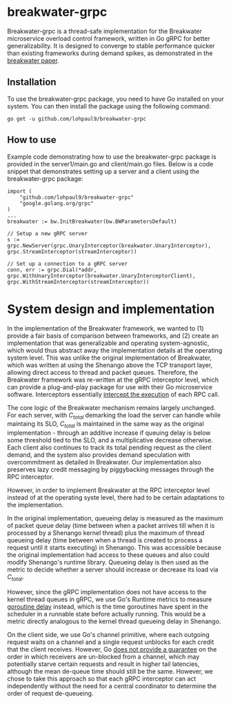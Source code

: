 # breakwater-grpc

Breakwater-grpc is a thread-safe implementation for the Breakwater microservice overload control framework, written in Go gRPC for better generalizability. It is designed to converge to stable performance quicker than existing frameworks during demand spikes, as demonstrated in the [breakwater paper](https://www.usenix.org/conference/osdi20/presentation/cho).

## Installation

To use the breakwater-grpc package, you need to have Go installed on your system. You can then install the package using the following command:

```go get -u github.com/lohpaul9/breakwater-grpc```

## How to use

Example code demonstrating how to use the breakwater-grpc package is provided in the server1/main.go and client/main.go files. Below is a code snippet that demonstrates setting up a server and a client using the breakwater-grpc package:

```
import (
	"github.com/lohpaul9/breakwater-grpc"
	"google.golang.org/grpc"
)
...
breakwater := bw.InitBreakwater(bw.BWParametersDefault)

// Setup a new gRPC server
s := grpc.NewServer(grpc.UnaryInterceptor(breakwater.UnaryInterceptor), grpc.StreamInterceptor(streamInterceptor))

// Set up a connection to a gRPC server
conn, err := grpc.Dial(*addr, grpc.WithUnaryInterceptor(breakwater.UnaryInterceptorClient), grpc.WithStreamInterceptor(streamInterceptor))
```

# System design and implementation

In the implementation of the Breakwater framework, we wanted to (1) provide a fair basis of comparison between frameworks, and (2) create an implementation that was generalizable and operating system-agnostic, which would thus abstract away the implementation details at the operating system level. This was unlike the original implementation of Breakwater, which was written at using the Shenango above the TCP transport layer, allowing direct access to thread and packet queues. Therefore, the Breakwater framework was re-written at the gRPC interceptor level, which can provide a plug-and-play package for use with their Go microservice software. Interceptors essentially [intercept the execution](https://github.com/grpc/grpc-go/blob/master/examples/features/interceptor/README.md) of each RPC call. 

The core logic of the Breakwater mechanism remains largely unchanged. For each server, with $C_{total}$ demarking the load the server can handle while maintaing its SLO, $C_{total}$ is maintained in the same way as the original implementation - through an additive increase if queuing delay is below some threshold tied to the SLO, and a multiplicative decrease otherwise. Each client also continues to track its total pending request as the client demand, and the system also provides demand speculation with overcommitment as detailed in Breakwater. Our implementation also preserves lazy credit messaging by piggybacking messages through the RPC interceptor.

However, in order to implement Breakwater at the RPC interceptor level instead of at the operating syste level, there had to be certain adaptations to the implementation.

In the original implementation, queueing delay is measured as the maximum of packet queue delay (time between when a packet arrives till when it is processed by a Shenango kernel thread) plus the maximum of thread queueing delay (time between when a thread is created to process a request until it starts executing) in Shenango. This was accessible because the original implementation had access to these queues and also could modify Shenango's runtime library. Queueing delay is then used as the metric to decide whether a server should increase or decrease its load via $C_{total}$. 

However, since the gRPC implementation does not have access to the kernel thread queues in gRPC, we use Go's Runtime metrics to measure [goroutine delay](https://pkg.go.dev/runtime/metrics) instead, which is the time goroutines have spent in the scheduler in a runnable state before actually running. This would be a metric directly analogous to the kernel thread queueing delay in Shenango. 

On the client side, we use Go's channel primitive, where each outgoing request waits on a channel and a single request unblocks for each credit that the client receives. However, Go [does not provide a guarantee](https://tip.golang.org/ref/mem) on the order in which receivers are un-blocked from a channel, which may potentially starve certain requests and result in higher tail latencies, although the mean de-queue time should still be the same. However, we chose to take this approach so that each gRPC interceptor can act independently without the need for a central coordinator to determine the order of request de-queueing. 

